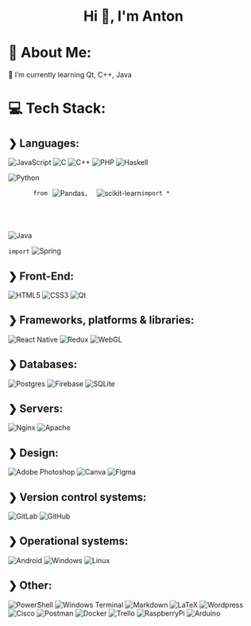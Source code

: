 <h1 align="center">Hi 👋, I'm Anton</h1>

# 💫 About Me:
🌱 I’m currently learning Qt, C++, Java

<!--
**mozartelio/mozartelio** is a ✨ _special_ ✨ repository because its `README.md` (this file) appears on your GitHub profile.

Here are some ideas to get you started:

- 🔭 I’m currently working on ...
- 🌱 I’m currently learning ...
- 👯 I’m looking to collaborate on ...
- 🤔 I’m looking for help with ...
- 💬 Ask me about ...
- 📫 How to reach me: ...
- 😄 Pronouns: ...
- ⚡ Fun fact: ...
-->


# 💻 Tech Stack:
## ❯ Languages:
![JavaScript](https://img.shields.io/badge/javascript-%23323330.svg?style=for-the-badge&logo=javascript&logoColor=%23F7DF1E) ![C](https://img.shields.io/badge/c-%2300599C.svg?style=for-the-badge&logo=c&logoColor=white) ![C++](https://img.shields.io/badge/c++-%2300599C.svg?style=for-the-badge&logo=c%2B%2B&logoColor=white) ![PHP](https://img.shields.io/badge/php-%23777BB4.svg?style=for-the-badge&logo=php&logoColor=white) ![Haskell](https://img.shields.io/badge/Haskell-5e5086?style=for-the-badge&logo=haskell&logoColor=white)

![Python](https://img.shields.io/badge/python-3670A0?style=for-the-badge&logo=python&logoColor=ffdd54) 

<span style="display: flex; align-items: center; margin-bottom: 20px; margin-left: 50px;">
    <span style="margin-right: 10px;">
       <code>from</code>
    </span>
    <img src="https://img.shields.io/badge/pandas-%23150458.svg?style=for-the-badge&logo=pandas&logoColor=white" alt="Pandas" class="badge">
  <span style="margin-right: 10px;">
       <code>, </code>
    </span>
    <img src="https://img.shields.io/badge/scikit--learn-%23F7931E.svg?style=for-the-badge&logo=scikit-learn&logoColor=white" alt="scikit-learn" class="badge">
    <span style="margin-right: 10px;">
       <code>import *</code>
    </span>
</span><br><br>

![Java](https://img.shields.io/badge/java-%23ED8B00.svg?style=for-the-badge&logo=openjdk&logoColor=white)

<span class="container">
    <span class="badge">
        <code>import</code>
    </span>
    <img src="https://img.shields.io/badge/spring-%236DB33F.svg?style=for-the-badge&logo=spring&logoColor=white" alt="Spring" class="badge">
</span>


## ❯ Front-End:
![HTML5](https://img.shields.io/badge/html5-%23E34F26.svg?style=for-the-badge&logo=html5&logoColor=white) ![CSS3](https://img.shields.io/badge/css3-%231572B6.svg?style=for-the-badge&logo=css3&logoColor=white) ![Qt](https://img.shields.io/badge/Qt-%23217346.svg?style=for-the-badge&logo=Qt&logoColor=white)

## ❯ Frameworks, platforms & libraries:
![React Native](https://img.shields.io/badge/react_native-%2320232a.svg?style=for-the-badge&logo=react&logoColor=%2361DAFB) ![Redux](https://img.shields.io/badge/redux-%23593d88.svg?style=for-the-badge&logo=redux&logoColor=white) ![WebGL](https://img.shields.io/badge/WebGL-990000?logo=webgl&logoColor=white&style=for-the-badge)

## ❯ Databases:
![Postgres](https://img.shields.io/badge/postgres-%23316192.svg?style=for-the-badge&logo=postgresql&logoColor=white) ![Firebase](https://img.shields.io/badge/firebase-%23039BE5.svg?style=for-the-badge&logo=firebase) ![SQLite](https://img.shields.io/badge/sqlite-%2307405e.svg?style=for-the-badge&logo=sqlite&logoColor=white)

## ❯ Servers:
![Nginx](https://img.shields.io/badge/nginx-%23009639.svg?style=for-the-badge&logo=nginx&logoColor=white) ![Apache](https://img.shields.io/badge/apache-%23D42029.svg?style=for-the-badge&logo=apache&logoColor=white)

## ❯ Design:
![Adobe Photoshop](https://img.shields.io/badge/adobe%20photoshop-%2331A8FF.svg?style=for-the-badge&logo=adobe%20photoshop&logoColor=white) ![Canva](https://img.shields.io/badge/Canva-%2300C4CC.svg?style=for-the-badge&logo=Canva&logoColor=white) ![Figma](https://img.shields.io/badge/figma-%23F24E1E.svg?style=for-the-badge&logo=figma&logoColor=white)

## ❯ Version control systems:
![GitLab](https://img.shields.io/badge/GitLab-330F63?style=for-the-badge&logo=gitlab&logoColor=white) ![GitHub](https://img.shields.io/badge/GitHub-100000?style=for-the-badge&logo=github&logoColor=white)

## ❯ Operational systems:
![Android](https://img.shields.io/badge/Android-3DDC84?style=for-the-badge&logo=android&logoColor=white) ![Windows](https://img.shields.io/badge/Windows-0078D6?style=for-the-badge&logo=windows&logoColor=white) ![Linux](https://img.shields.io/badge/Linux-FCC624?style=for-the-badge&logo=linux&logoColor=black)

## ❯ Other:
![PowerShell](https://img.shields.io/badge/PowerShell-%235391FE.svg?style=for-the-badge&logo=powershell&logoColor=white) ![Windows Terminal](https://img.shields.io/badge/Windows%20Terminal-%234D4D4D.svg?style=for-the-badge&logo=windows-terminal&logoColor=white) ![Markdown](https://img.shields.io/badge/markdown-%23000000.svg?style=for-the-badge&logo=markdown&logoColor=white) ![LaTeX](https://img.shields.io/badge/latex-%23008080.svg?style=for-the-badge&logo=latex&logoColor=white)  ![Wordpress](https://img.shields.io/badge/Wordpress-21759B?style=for-the-badge&logo=wordpress&logoColor=white) ![Cisco](https://img.shields.io/badge/cisco-%23049fd9.svg?style=for-the-badge&logo=cisco&logoColor=black) ![Postman](https://img.shields.io/badge/Postman-FF6C37?style=for-the-badge&logo=postman&logoColor=white)  ![Docker](https://img.shields.io/badge/docker-%230db7ed.svg?style=for-the-badge&logo=docker&logoColor=white) ![Trello](https://img.shields.io/badge/Trello-%23026AA7.svg?style=for-the-badge&logo=Trello&logoColor=white) ![RaspberryPi](https://img.shields.io/badge/-RaspberryPi-C51A4A?style=for-the-badge&logo=Raspberry-P) ![Arduino](https://img.shields.io/badge/-Arduino-00979D?style=for-the-badge&logo=Arduino&logoColor=white)

<!-- Proudly created with GPRM ( https://gprm.itsvg.in ) -->
